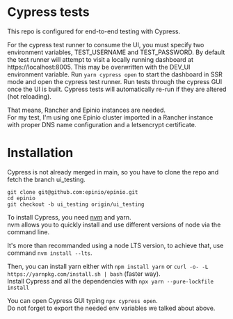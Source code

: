 # Cypress tests

This repo is configured for end-to-end testing with Cypress.

For the cypress test runner to consume the UI, you must specify two environment variables, TEST_USERNAME and TEST_PASSWORD. By default the test runner will attempt to visit a locally running dashboard at https://localhost:8005. This may be overwritten with the DEV_UI environment variable. Run `yarn cypress open` to start the dashboard in SSR mode and open the cypress test runner. Run tests through the cypress GUI once the UI is built. Cypress tests will automatically re-run if they are altered (hot reloading).

That means, Rancher and Epinio instances are needed.</br>
For my test, I'm using one Epinio cluster imported in a Rancher instance with proper DNS name configuration and a letsencrypt certificate.

# Installation

Cypress is not already merged in main, so you have to clone the repo and fetch the branch ui_testing.
```
git clone git@github.com:epinio/epinio.git
cd epinio
git checkout -b ui_testing origin/ui_testing
```

To install Cypress, you need [nvm](https://github.com/nvm-sh/nvm) and yarn.</br>
nvm allows you to quickly install and use different versions of node via the command line.

It's more than recommanded using a node LTS version, to achieve that, use command `nvm install --lts`.

Then, you can install yarn either with `npm install yarn` or `curl -o- -L https://yarnpkg.com/install.sh | bash` (faster way). </br>
Install Cypress and all the dependencies with `npx yarn --pure-lockfile install`

You can open Cypress GUI typing `npx cypress open`.</br>
Do not forget to export the needed env variables we talked about above.
